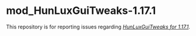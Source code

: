 # mod_HunLuxGuiTweaks-1.17.1
This repository is for reporting issues regarding [*HunLuxGuiTweaks for 1.17.1*](https://mods.hunluxlauncher.hu/mod/hunluxguitweaks/1.17.1).
